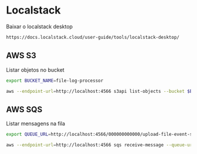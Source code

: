 # Localstack

Baixar o localstack desktop

```sh
https://docs.localstack.cloud/user-guide/tools/localstack-desktop/
```


## AWS S3

Listar objetos no bucket

```sh
export BUCKET_NAME=file-log-processor

aws --endpoint-url=http://localhost:4566 s3api list-objects --bucket $BUCKET_NAME
```

## AWS SQS

Listar mensagens na fila

```sh
export QUEUE_URL=http://localhost:4566/000000000000/upload-file-event-sqs

aws --endpoint-url=http://localhost:4566 sqs receive-message --queue-url $QUEUE_URL
```